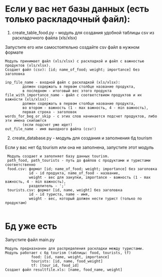 # Если у вас нет базы данных (есть только раскладочный файл):

1. create_table_food.py - модуль для создания удобной таблицы csv из раскладочного файла (xls/xlsx)

Запустите его или самостоятельно создайте csv файл в нужном формате

```
Модуль принимает файл (xls/xlsx) с раскладкой и файл с важностью продуктов (xls/xlsx).
Создает файл (csv): [id; name_of_food; weight; importance] без заголовка

inp_file_name - входной файл с раскладкой (xls/xlsx):
		должен содержать в первом столбце название продукта,
		в последнем - итоговый вес этого продукта
file_with_importance_name - файл с соответствием продуктов и их важности (xls/xlsx):
		должен содержать в первом столбце название продукта,
		во втором - важность (1 - max важность, 4 - min важность),
		первая строка - заголовок
words_for_beg_or_skip - с этих слов начинается подсчет продуктов, либо эти имена скипаются
		(если подсчет уже идет)
out_file_name - имя выходного файла (csv!)
```


2. create_database.py - модуль для создания и заполнения бд tourism

Если у вас нет бд tourism или она не заполнена, запустите этот модуль

```
 Модуль создает и заполняет базу данных tourism.
 path_food, path_tourists - путь до файлов с продуктами и туристами соответственно
 food.csv: формат [id; name_of_food; weight; importance] без заголовка
 		   id - id продукта, name_of_food - название,
 		   weight - вес для закупки, importance - важность (1 - max важность, 4 - min важность),
 		   разделитель - ';'
 tourists.csv: формат [id, name, weight] без заголовка
 		   id - id туриста, name - имя,
 		   weight - вес, который должен нести турист (только по продуктам)
 
```
 
 
# Бд уже есть
 
Запустите файл main.py

```
Модуль предназначен для распределения раскладки между туристами.
Модуль работает с бд tourism (таблицы: food, tourists, tf)
			food: [id, name, weight, importance]
			tourists: [id, name, food_weight]
			tf: [tour_id, food_id]
Создает файл resultfile.xls: [name, food_name, weight]
			
```



 
 
 

